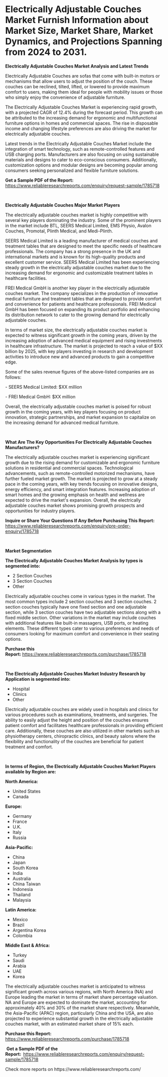 <p><h1>Electrically Adjustable Couches Market Furnish Information about Market Size, Market Share, Market Dynamics, and Projections Spanning from 2024 to 2031.</h1></p><p><strong>Electrically Adjustable Couches Market Analysis and Latest Trends</strong></p>
<p><p>Electrically Adjustable Couches are sofas that come with built-in motors or mechanisms that allow users to adjust the position of the couch. These couches can be reclined, tilted, lifted, or lowered to provide maximum comfort to users, making them ideal for people with mobility issues or those who simply enjoy the convenience of adjustable furniture.</p><p>The Electrically Adjustable Couches Market is experiencing rapid growth, with a projected CAGR of 12.4% during the forecast period. This growth can be attributed to the increasing demand for ergonomic and multifunctional furniture options in homes and commercial spaces. The rise in disposable income and changing lifestyle preferences are also driving the market for electrically adjustable couches.</p><p>Latest trends in the Electrically Adjustable Couches Market include the integration of smart technology, such as remote-controlled features and USB charging ports. Manufacturers are also focusing on using sustainable materials and designs to cater to eco-conscious consumers. Additionally, customization options and modular designs are becoming popular among consumers seeking personalized and flexible furniture solutions.</p></p>
<p><strong>Get a Sample PDF of the Report:&nbsp;</strong> <a href="https://www.reliableresearchreports.com/enquiry/request-sample/1785718">https://www.reliableresearchreports.com/enquiry/request-sample/1785718</a></p>
<p>&nbsp;</p>
<p><strong>Electrically Adjustable Couches Major Market Players</strong></p>
<p><p>The electrically adjustable couches market is highly competitive with several key players dominating the industry. Some of the prominent players in the market include BTL, SEERS Medical Limited, EMS Physio, Avalon Couches, Promotal, Plinth Medical, and Medi-Plinth.</p><p>SEERS Medical Limited is a leading manufacturer of medical couches and treatment tables that are designed to meet the specific needs of healthcare professionals. The company has a strong presence in the UK and international markets and is known for its high-quality products and excellent customer service. SEERS Medical Limited has been experiencing steady growth in the electrically adjustable couches market due to the increasing demand for ergonomic and customizable treatment tables in healthcare facilities.</p><p>FREI Medical GmbH is another key player in the electrically adjustable couches market. The company specializes in the production of innovative medical furniture and treatment tables that are designed to provide comfort and convenience for patients and healthcare professionals. FREI Medical GmbH has been focused on expanding its product portfolio and enhancing its distribution network to cater to the growing demand for electrically adjustable couches.</p><p>In terms of market size, the electrically adjustable couches market is expected to witness significant growth in the coming years, driven by the increasing adoption of advanced medical equipment and rising investments in healthcare infrastructure. The market is projected to reach a value of $XX billion by 2025, with key players investing in research and development activities to introduce new and advanced products to gain a competitive edge.</p><p>Some of the sales revenue figures of the above-listed companies are as follows: </p><p>- SEERS Medical Limited: $XX million</p><p>- FREI Medical GmbH: $XX million</p><p>Overall, the electrically adjustable couches market is poised for robust growth in the coming years, with key players focusing on product innovation, strategic partnerships, and market expansion to capitalize on the increasing demand for advanced medical furniture.</p></p>
<p>&nbsp;</p>
<p><strong>What Are The Key Opportunities For Electrically Adjustable Couches Manufacturers?</strong></p>
<p><p>The electrically adjustable couches market is experiencing significant growth due to the rising demand for customizable and ergonomic furniture solutions in residential and commercial spaces. Technological advancements, such as remote-controlled motorized mechanisms, have further fueled market growth. The market is projected to grow at a steady pace in the coming years, with key trends focusing on innovative designs, energy efficiency, and smart integration features. Increasing adoption of smart homes and the growing emphasis on health and wellness are expected to drive the market's expansion. Overall, the electrically adjustable couches market shows promising growth prospects and opportunities for industry players.</p></p>
<p><strong>Inquire or Share Your Questions If Any Before Purchasing This Report:</strong> <a href="https://www.reliableresearchreports.com/enquiry/pre-order-enquiry/1785718">https://www.reliableresearchreports.com/enquiry/pre-order-enquiry/1785718</a></p>
<p>&nbsp;</p>
<p><strong>Market Segmentation</strong></p>
<p><strong>The Electrically Adjustable Couches Market Analysis by types is segmented into:</strong></p>
<p><ul><li>2 Section Couches</li><li>3 Section Couches</li><li>Other</li></ul></p>
<p><p>Electrically adjustable couches come in various types in the market. The most common types include 2 section couches and 3 section couches. 2 section couches typically have one fixed section and one adjustable section, while 3 section couches have two adjustable sections along with a fixed middle section. Other variations in the market may include couches with additional features like built-in massagers, USB ports, or heating elements. These different types cater to various preferences and needs of consumers looking for maximum comfort and convenience in their seating options.</p></p>
<p><strong>Purchase this Report:&nbsp;</strong><a href="https://www.reliableresearchreports.com/purchase/1785718">https://www.reliableresearchreports.com/purchase/1785718</a></p>
<p>&nbsp;</p>
<p><strong>The Electrically Adjustable Couches Market Industry Research by Application is segmented into:</strong></p>
<p><ul><li>Hospital</li><li>Clinics</li><li>Other</li></ul></p>
<p><p>Electrically adjustable couches are widely used in hospitals and clinics for various procedures such as examinations, treatments, and surgeries. The ability to easily adjust the height and position of the couches ensures patient comfort and facilitates healthcare professionals in providing efficient care. Additionally, these couches are also utilized in other markets such as physiotherapy centers, chiropractic clinics, and beauty salons where the flexibility and functionality of the couches are beneficial for patient treatment and comfort.</p></p>
<p>&nbsp;</p>
<p><strong>In terms of Region, the Electrically Adjustable Couches Market Players available by Region are:</strong></p>
<p>
    <p> <strong> North America: </strong>
        <ul>
            <li>United States</li>
            <li>Canada</li>
        </ul>
        </p> 
    <p> <strong> Europe: </strong>
        <ul>
            <li>Germany</li>
            <li>France</li>
            <li>U.K.</li>
            <li>Italy</li>
            <li>Russia</li>
        </ul>
        </p> 
    <p> <strong> Asia-Pacific: </strong>
        <ul>
            <li>China</li>
            <li>Japan</li>
            <li>South Korea</li>
            <li>India</li>
            <li>Australia</li>
            <li>China Taiwan</li>
            <li>Indonesia</li>
            <li>Thailand</li>
            <li>Malaysia</li>
        </ul>
        </p> 
    <p> <strong> Latin America: </strong>
        <ul>
            <li>Mexico</li>
            <li>Brazil</li>
            <li>Argentina Korea</li>
            <li>Colombia</li>
        </ul>
        </p> 
    <p> <strong> Middle East & Africa: </strong>
        <ul>
            <li>Turkey</li>
            <li>Saudi</li>
            <li>Arabia</li>
            <li>UAE</li>
            <li>Korea</li>
        </ul>
    </p>
    </p>
<p><p>The electrically adjustable couches market is anticipated to witness significant growth across various regions, with North America (NA) and Europe leading the market in terms of market share percentage valuation. NA and Europe are expected to dominate the market, accounting for approximately 40% and 30% of the market share respectively. Meanwhile, the Asia-Pacific (APAC) region, particularly China and the USA, are also projected to experience substantial growth in the electrically adjustable couches market, with an estimated market share of 15% each.</p></p>
<p><strong>Purchase this Report: </strong><a href="https://www.reliableresearchreports.com/purchase/1785718">https://www.reliableresearchreports.com/purchase/1785718</a></p>
<p>&nbsp;<strong>Get a Sample PDF of the Report:&nbsp;&nbsp;</strong><a href="https://www.reliableresearchreports.com/enquiry/request-sample/1785718">https://www.reliableresearchreports.com/enquiry/request-sample/1785718</a></p>
<p><strong></strong></p>
<p>Check more reports on https://www.reliableresearchreports.com/</p>